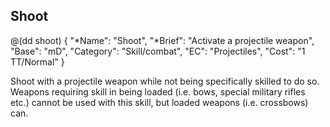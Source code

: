 ## Shoot 

@(dd shoot)
{ 
  "*Name": "Shoot",
  "*Brief": "Activate a projectile weapon",
  "Base": "mD",
  "Category": "Skill/combat",
  "EC": "Projectiles",
  "Cost": "1 TT/Normal"
}

Shoot with a projectile weapon while not being specifically skilled to do so.
Weapons requiring skill in being loaded (i.e. bows, special military
rifles etc.) cannot be used with this skill, but loaded weapons (i.e.
crossbows) can.
